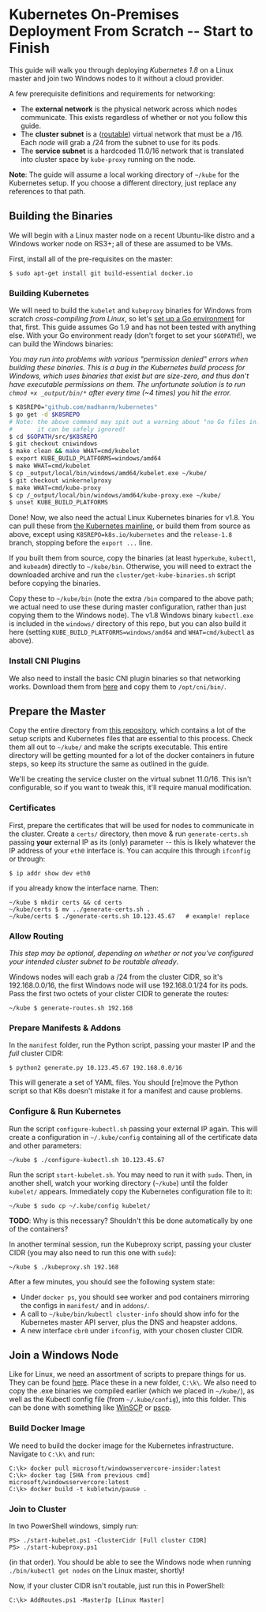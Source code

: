 # Kubernetes On-Premises Deployment From Scratch -- Start to Finish #
This guide will walk you through deploying *Kubernetes 1.8* on a Linux master and join two Windows nodes to it without a cloud provider.

A few prerequisite definitions and requirements for networking:

  - The **external network** is the physical network across which nodes communicate. This exists regardless of whether or not you follow this guide.
  - The **cluster subnet** is a (<a href="#allow-routing">routable</a>) virtual network that must be a /16. Each _node_ will grab a /24 from the subnet to use for its pods.
  - The **service subnet** is a hardcoded 11.0/16 network that is translated into cluster space by `kube-proxy` running on the node.

**Note**: The guide will assume a local working directory of `~/kube` for the Kubernetes setup. If you choose a different directory, just replace any references to that path.

## Building the Binaries ##
We will begin with a Linux master node on a recent Ubuntu-like distro and a Windows worker node on RS3+; all of these are assumed to be VMs.

First, install all of the pre-requisites on the master:

    $ sudo apt-get install git build-essential docker.io

### Building Kubernetes ###
We will need to build the `kubelet` and `kubeproxy` binaries for Windows from scratch _cross-compiling from Linux_, so let's [set up a Go environment](https://golang.org/doc/install#install) for that, first. This guide assumes Go 1.9 and has not been tested with anything else. With your Go environment ready (don't forget to set your `$GOPATH`!), we can build the Windows binaries:

_You may run into problems with various "permission denied" errors when building these binaries. This is a bug in the Kubernetes build process for Windows, which uses binaries that exist but are size-zero, and thus don't have executable permissions on them. The unfortunate solution is to run `chmod +x _output/bin/*` after every time (~4 times) you hit the error._

```bash
$ K8SREPO="github.com/madhanrm/kubernetes"
$ go get -d $K8SREPO
# Note: the above command may spit out a warning about "no Go files in...", but
#       it can be safely ignored!
$ cd $GOPATH/src/$K8SREPO
$ git checkout cniwindows
$ make clean && make WHAT=cmd/kubelet
$ export KUBE_BUILD_PLATFORMS=windows/amd64
$ make WHAT=cmd/kubelet
$ cp _output/local/bin/windows/amd64/kubelet.exe ~/kube/
$ git checkout winkernelproxy 
$ make WHAT=cmd/kube-proxy
$ cp /_output/local/bin/windows/amd64/kube-proxy.exe ~/kube/
$ unset KUBE_BUILD_PLATFORMS
```

Done! Now, we also need the actual Linux Kubernetes binaries for v1.8. You can pull these from [the Kubernetes mainline](https://github.com/kubernetes/kubernetes/releases/tag/v1.8.0-rc.1), or build them from source as above, except using `K8SREPO=k8s.io/kubernetes` and the `release-1.8` branch, stopping before the `export ...` line. 

If you built them from source, copy the binaries (at least `hyperkube`, `kubectl`, and `kubeadm`) directly to `~/kube/bin`. Otherwise, you will need to extract the downloaded archive and run the `cluster/get-kube-binaries.sh` script before copying the binaries.

 Copy these to `~/kube/bin` (note the extra `/bin` compared to the above path; we actual need to use these during master configuration, rather than just copying them to the Windows node). The v1.8 Windows binary `kubectl.exe` is included in the `windows/` directory of this repo, but you can also build it here (setting `KUBE_BUILD_PLATFORMS=windows/amd64` and `WHAT=cmd/kubectl` as above).

### Install CNI Plugins ###
We also need to install the basic CNI plugin binaries so that networking works. Download them from [here](https://github.com/containernetworking/plugins/releases) and copy them to `/opt/cni/bin/`.

## Prepare the Master ##
Copy the entire directory from [this repository](https://github.com/Microsoft/SDN/tree/master/Kubernetes/linux), which contains a lot of the setup scripts and Kubernetes files that are essential to this process. Check them all out to `~/kube/` and make the scripts executable. This entire directory will be getting mounted for a lot of the docker containers in future steps, so keep its structure the same as outlined in the guide. 

We'll be creating the service cluster on the virtual subnet 11.0/16. This isn't configurable, so if you want to tweak this, it'll require manual modification.

### Certificates ###
First, prepare the certificates that will be used for nodes to communicate in the cluster. Create a `certs/` directory, then move & run `generate-certs.sh` passing **your** external IP as its (only) parameter -- this is likely whatever the IP address of your `eth0` interface is. You can acquire this through `ifconfig` or through:

    $ ip addr show dev eth0

if you already know the interface name. Then:

    ~/kube $ mkdir certs && cd certs
    ~/kube/certs $ mv ../generate-certs.sh .
    ~/kube/certs $ ./generate-certs.sh 10.123.45.67   # example! replace

### Allow Routing ###
_This step may be optional, depending on whether or not you've configured your intended cluster subnet to be routable already_.

Windows nodes will each grab a /24 from the cluster CIDR, so it's 192.168.0.0/16, the first Windows node will use 192.168.0.1/24 for its pods. Pass the first two octets of your clister CIDR to generate the routes:

    ~/kube $ generate-routes.sh 192.168

### Prepare Manifests & Addons ###
In the `manifest` folder, run the Python script, passing your master IP and the _full_ cluster CIDR:

    $ python2 generate.py 10.123.45.67 192.168.0.0/16

This will generate a set of YAML files. You should [re]move the Python script so that K8s doesn't mistake it for a manifest and cause problems.

### Configure & Run Kubernetes ###
Run the script `configure-kubectl.sh` passing your external IP again. This will create a configuration in `~/.kube/config` containing all of the certificate data and other parameters:

    ~/kube $ ./configure-kubectl.sh 10.123.45.67

Run the script `start-kubelet.sh`. You may need to run it with `sudo`. Then, in another shell, watch your working directory (`~/kube`) until the folder `kubelet/` appears. Immediately copy the Kubernetes configuration file to it:

    ~/kube $ sudo cp ~/.kube/config kubelet/

**TODO**: Why is this necessary? Shouldn't this be done automatically by one of the containers?

In another terminal session, run the Kubeproxy script, passing your cluster CIDR (you may also need to run this one with `sudo`):

    ~/kube $ ./kubeproxy.sh 192.168

After a few minutes, you should see the following system state:

  - Under `docker ps`, you should see worker and pod containers mirroring the configs in `manifest/` and in `addons/`.
  - A call to `~/kube/bin/kubectl cluster-info` should show info for the Kubernetes master API server, plus the DNS and heapster addons.
  - A new interface `cbr0` under `ifconfig`, with your chosen cluster CIDR.

## Join a Windows Node ##
Like for Linux, we need an assortment of scripts to prepare things for us. They can be found [here](https://github.com/Microsoft/SDN/tree/master/Kubernetes/windows). Place these in a new folder, `C:\k\`. We also need to copy the .exe binaries we compiled earlier (which we placed in `~/kube/`), as well as the Kubectl config file (from `~/.kube/config`), into this folder. This can be done with something like [WinSCP](https://winscp.net/eng/download.php) or [pscp](https://www.chiark.greenend.org.uk/~sgtatham/putty/latest.html).

### Build Docker Image ###
We need to build the docker image for the Kubernetes infrastructure. Navigate
to `C:\k\` and run:

    C:\k> docker pull microsoft/windowsservercore-insider:latest
    C:\k> docker tag [SHA from previous cmd] microsoft/windowsservercore:latest
    C:\k> docker build -t kubletwin/pause .

### Join to Cluster ###
In two PowerShell windows, simply run:

    PS> ./start-kubelet.ps1 -ClusterCidr [Full cluster CIDR]
    PS> ./start-kubeproxy.ps1

(in that order). You should be able to see the Windows node when running `./bin/kubectl get nodes` on the Linux master, shortly!

Now, if your cluster CIDR isn't routable, just run this in PowerShell:

    C:\k> AddRoutes.ps1 -MasterIp [Linux Master]
